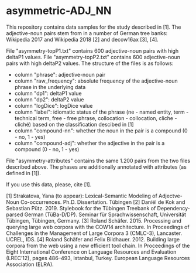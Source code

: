 # asymmetric-ADJ_NN

This repository contains data samples for the study described in [1]. The adjective-noun pairs stem from in a number of German tree banks: Wikipedia 2017 and Wikipedia 2018 [2] and
decow16ax [3], [4].

File "asymmetry-topP1.txt" contains 600 adjective-noun pairs with high deltaP1 values. File "asymmetry-topP2.txt" contains 600 adjective-noun pairs with high deltaP2 values. The structure of the files is as follows:

* column "phrase": adjective-noun pair
* column "raw_frequency": absolute frequency of the adjective-noun phrase in the underlying data 
* column "dp1": deltaP1 value 
* column "dp2": deltaP2 value 
* column "logDice": logDice value
* column "label": idiomatic status of the phrase (ne - named entity, term - technical term, free - free phrase, collocation - collocation, cliche - cliché) based on the classification descibed in [1]
* column "compound-nn": whether the noun in the pair is a compound (0 - no, 1 - yes)
* column "compound-adj": whether the adjective in the pair is a compound (0 - no, 1 - yes)

File "asymmetry-attributes" contains the same 1.200 pairs from the two files described above. The phases are additionally annotated with attributes (as defined in [1]). 

If you use this data, please, cite [1].

[1]  Strakatova, Yana (to appear): Lexical-Semantic Modeling of Adjectve-Noun Co-occurrences. Ph.D. Dissertation. Tübingen
[2] Daniël de Kok and Sebastian Pütz. 2019. Stylebook for the Tübingen Treebank of Dependency-parsed German (TüBa-D/DP). Seminar für Sprachwissenschaft, Universität Tübingen, Tübingen, Germany.
[3] Roland Schäfer. 2015. Processing and querying large web corpora with the COW14 architecture. In Proceedings of Challenges in the Management of Large Corpora 3 (CMLC-3), Lancaster. UCREL, IDS.
[4] Roland Schäfer and Felix Bildhauer. 2012. Building large corpora from the web using a new efficient tool chain. In Proceedings of the Eight International Conference on Language Resources and Evaluation (LREC’12), pages 486–493, Istanbul, Turkey. European Language Resources Association (ELRA).
